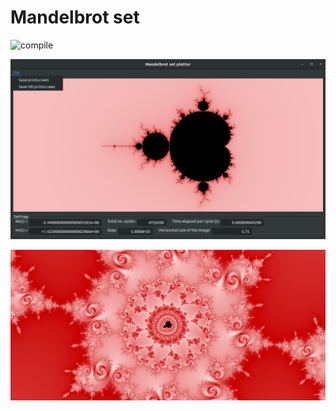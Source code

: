 # Mandelbrot set

![compile](https://github.com/dmfrodrigues/mandelbrot/workflows/compile/badge.svg)

<p>
    <img src="https://raw.githubusercontent.com/dmfrodrigues/mandelbrot/master/media/img/entry.png">
</p>
<p>
    <img src="https://raw.githubusercontent.com/dmfrodrigues/mandelbrot/master/media/img/media1.png">
</p>

